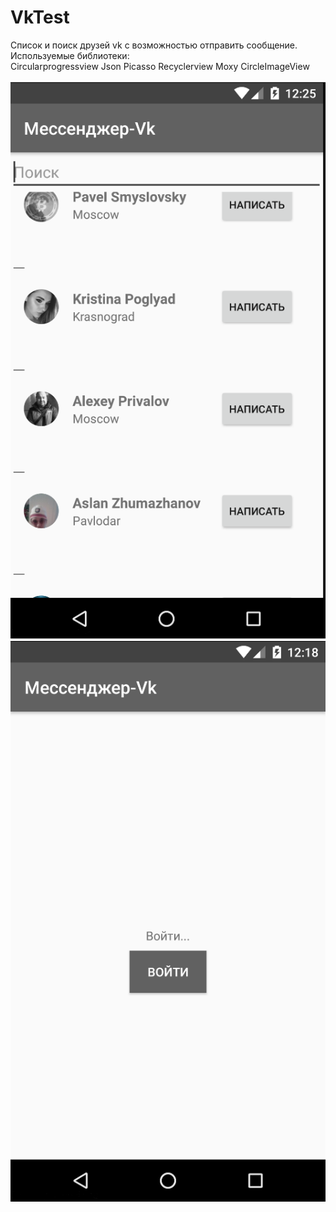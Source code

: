 # VkTest
Список и поиск друзей vk с возможностью отправить сообщение.
Используемые библиотеки:<br>
    Circularprogressview
    Json
    Picasso
    Recyclerview
    Moxy
    CircleImageView

![Screenshot](https://github.com/RepaMax/VkTest/blob/master/VkTest/%D0%91%D0%B5%D0%B7%20%D0%B8%D0%BC%D0%B5%D0%BD%D0%B8-3.png)
![Screenshot](https://github.com/RepaMax/VkTest/blob/master/VkTest/%D0%91%D0%B5%D0%B7%20%D0%B8%D0%BC%D0%B5%D0%BD%D0%B8-1.png)

